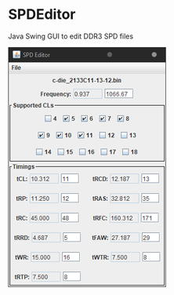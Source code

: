 # SPDEditor
Java Swing GUI to edit DDR3 SPD files

![Screenshot](https://raw.githubusercontent.com/integralfx/SPDEditor/master/spdeditor.png)
